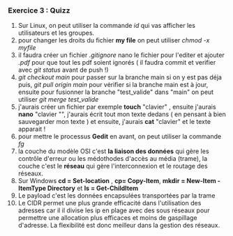 ### Exercice 3 : Quizz

 1. Sur Linux, on peut utiliser la commande *id* qui vas afficher les utilisateurs et les groupes.
 2. pour changer les droits du fichier **my file** on peut utiliser *chmod -x myfile*
 3. il faudra créer un fichier *.gitignore* nano le fichier pour l'editer et ajouter *.pdf* pour que tout les pdf soient ignorés ( il faudra commit et verifier avec *git status* avant de push !)
 4. *git checkout main* pour passer sur la branche main si on y est pas déja puis, *git pull origin main* pour vérifier si la branche main est à jour, ensuite pour fusionner la branche "test_valide" dans "main" on peut utiliser *git merge test_valide*
 5. j'aurais créer un fichier par exemple **touch** "clavier" , ensuite j'aurais **nano** "clavier "", j'aurais écrit tout mon texte dedans ( en pensant à bien sauvegarder mon texte ) et ensuite, j'aurais **cat** "clavier" et le texte apparait !
 6. pour mettre le processus **Gedit** en avant, on peut utiliser la commande *fg*
 7. la couche   du modèle OSI c'est **la liaison des données** qui gère les contrôle d'erreur ou les médothodes d'accès au média (trame), la couche  c'est le **réseau** qui gère l'interconnexion et le routage des réseaux.
 8. Sur Windows **cd = Set-location** , **cp= Copy-Item**, **mkdir = New-Item -ItemType Directory** et **ls = Get-ChildItem**
 9. Le payload c'est les données encapsulées transportées par la trame
 10. Le CIDR permet une plus grande efficacité dans l'utilisation des adresses car il il divise les ip en plage avec des sous réseaux pour permettre une allocation plus efficaces et moins de gaspillage d'adresse. La flexibilité est donc meilleur dans la gestion des réseaux.
